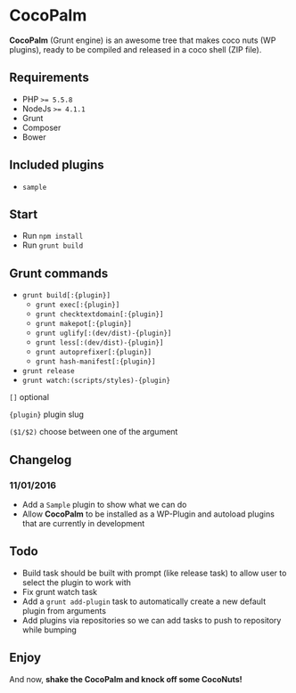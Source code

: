 CocoPalm
========

**CocoPalm** (Grunt engine) is an awesome tree that makes coco nuts (WP plugins), ready to be compiled and released
in a coco shell (ZIP file).

Requirements
------------

- PHP `>= 5.5.8`
- NodeJs `>= 4.1.1`
- Grunt
- Composer
- Bower

Included plugins
----------------

- `sample`


Start
-----

- Run `npm install`
- Run `grunt build`


Grunt commands
--------------

- `grunt build[:{plugin}]`
  - `grunt exec[:{plugin}]`
  - `grunt checktextdomain[:{plugin}]`
  - `grunt makepot[:{plugin}]`
  - `grunt uglify[:(dev/dist)-{plugin}]`
  - `grunt less[:(dev/dist)-{plugin}]`
  - `grunt autoprefixer[:{plugin}]`
  - `grunt hash-manifest[:{plugin}]`
- `grunt release`
- `grunt watch:(scripts/styles)-{plugin}`

`[]` optional

`{plugin}` plugin slug

`($1/$2)` choose between one of the argument

Changelog
---------

### 11/01/2016

- Add a `Sample` plugin to show what we can do
- Allow **CocoPalm** to be installed as a WP-Plugin and autoload plugins that are currently in development


Todo
----

- Build task should be built with prompt (like release task) to allow user to select the plugin to work with
- Fix grunt watch task
- Add a `grunt add-plugin` task to automatically create a new default plugin from arguments
- Add plugins via repositories so we can add tasks to push to repository while bumping


Enjoy
-----

And now, **shake the CocoPalm and knock off some CocoNuts!**